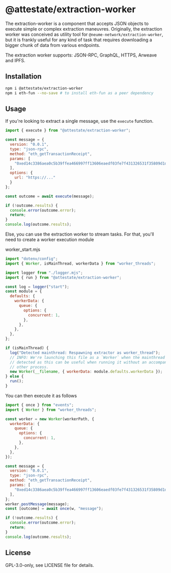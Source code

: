# @attestate/extraction-worker

The extraction-worker is a component that accepts JSON objects to execute
simple or complex extraction maneuvres. Originally, the extraction worker was
conceived as utility tool for `@neume-network/extraction-worker`, but it is
frankly useful for any kind of task that requires downloading a bigger chunk of
data from various endpoints.

The extraction worker supports: JSON-RPC, GraphQL, HTTPS, Arweave and IPFS.

## Installation

```bash
npm i @attestate/extraction-worker
npm i eth-fun --no-save # to install eth-fun as a peer dependency
```

## Usage

If you're looking to extract a single message, use the `execute` function.

```js
import { execute } from "@attestate/extraction-worker";

const message = {
  version: "0.0.1",
  type: "json-rpc",
  method: "eth_getTransactionReceipt",
  params: [
    "0xed14c3386aea0c5b39ffea466997ff13606eaedf03fe7f431326531f35809d1d",
  ],
  options: {
    url: "https://..."
  }
};

const outcome = await execute(message);

if (!outcome.results) {
  console.error(outcome.error);
  return;
}
console.log(outcome.results);
```

Else, you can use the extraction worker to stream tasks. For that, you'll need
to create a worker execution module

worker_start.mjs

```js
import "dotenv/config";
import { Worker, isMainThread, workerData } from "worker_threads";

import logger from "./logger.mjs";
import { run } from "@attestate/extraction-worker";

const log = logger("start");
const module = {
  defaults: {
    workerData: {
      queue: {
        options: {
          concurrent: 1,
        },
      },
    },
  },
};

if (isMainThread) {
  log("Detected mainthread: Respawning extractor as worker_thread");
  // INFO: We're launching this file as a `Worker` when the mainthread is
  // detected as this can be useful when running it without an accompanying
  // other process.
  new Worker(__filename, { workerData: module.defaults.workerData });
} else {
  run();
}
```

You can then execute it as follows

```js
import { once } from "events";
import { Worker } from "worker_threads";

const worker = new Worker(workerPath, {
  workerData: {
    queue: {
      options: {
        concurrent: 1,
      },
    },
  },
});

const message = {
  version: "0.0.1",
  type: "json-rpc",
  method: "eth_getTransactionReceipt",
  params: [
    "0xed14c3386aea0c5b39ffea466997ff13606eaedf03fe7f431326531f35809d1d",
  ],
};
worker.postMessage(message);
const [outcome] = await once(w, "message");

if (!outcome.results) {
  console.error(outcome.error);
  return;
}
console.log(outcome.results);
```

## License

GPL-3.0-only, see LICENSE file for details.
